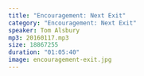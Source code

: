 ```yaml
---
title: "Encouragement: Next Exit"
category: "Encouragement: Next Exit"
speaker: Tom Alsbury
mp3: 20160117.mp3
size: 18867255
duration: "01:05:40"
image: encouragement-exit.jpg
---
```

